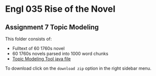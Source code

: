 # Engl 035 Rise of the Novel
## Assignment 7 Topic Modeling

This folder consists of:

- Fulltext of 60 1760s novel
- 60 1760s novels parsed into 1000 word chunks
- [Topic Modeling Tool java file](https://code.google.com/p/topic-modeling-tool/)

To download click on the `download zip` option in the right sidebar menu.
